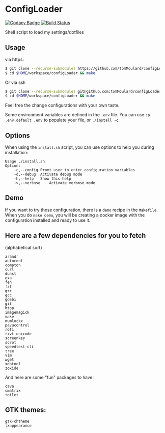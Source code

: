 # ConfigLoader
[![Codacy Badge](https://api.codacy.com/project/badge/Grade/27010672c81b484ebc88abe992f9fe40)](https://www.codacy.com/app/tomMoulard/configLoader?utm_source=github.com&amp;utm_medium=referral&amp;utm_content=tomMoulard/configLoader&amp;utm_campaign=Badge_Grade)
[![Build Status](https://travis-ci.com/tomMoulard/configLoader.svg?branch=master)](https://travis-ci.com/tomMoulard/configLoader)

Shell script to load my settings/dotfiles

## Usage

via https:
```bash
$ git clone --recurse-submodules https://github.com/tomMoulard/configLoader.git $HOME/workspace/configLoader/
$ cd $HOME/workspace/configLoader && make
```

Or via ssh
```bash
$ git clone --recurse-submodules git@github.com:tomMoulard/configLoader.git $HOME/workspace/configLoader/
$ cd $HOME/workspace/configLoader && make
```

Feel free the change configurations with your own taste.

Some environment variables are defined in the `.env` file.
You can use `cp .env.default .env` to populate your file, or `./install -c`.

## Options
When using the `install.sh` script, you can use options to help you during installation:
```
Usage ./install.sh
Option:
	-c,--config	Promt user to enter configuration variables
	-d,--debug	Activate debug mode
	-h,--help	Show this help
	-v,--verbose	Activate verbose mode
```

## Demo
If you want to try those configuration, there is a `demo` recipe in the `Makefile`.
When you do `make demo`, you will be creating a docker image with the configuration installed and ready to use it.

## Here are a few dependencies for you to fetch
(alphabetical sort)

```
arandr
autoconf
compton
curl
dunst
exa
feh
fzf
g++
gcc
gdebi
git
htop
imagemagick
make
numlockx
pavucontrol
rofi
rxvt-unicode
screenkey
scrot
speedtest-cli
tree
vim
wget
xdotool
zoxide
```

And here are some "fun" packages to have:
```
cava
cmatrix
toilet
```

## GTK themes:
```
gtk-chtheme
lxappearance
```
